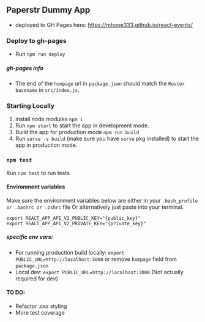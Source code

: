 ## Paperstr Dummy App

- deployed to GH Pages here: https://mhope333.github.io/react-events/

### Deploy to gh-pages
- Run `npm run deploy`
##### gh-pages info
- The end of the `hompage` url in `package.json` should match the `Router basename` in `src/index.js`.

### Starting Locally

1. install node modules `npm i`
2. Run `npm start` to start the app in development mode.
3. Build the app for production mode `npm run build`
4. Run `serve -s build` (make sure you have `serve` pkg installed) to start the app in production mode.

### `npm test`
Run `npm test` to run tests.

#### Environment variables 
Make sure the environment variables below are either in your `.bash_profile or .bashrc or .zshrc` file
Or alternatively just paste into your terminal.
```
export REACT_APP_API_V2_PUBLIC_KEY="{public_key}"
export REACT_APP_API_V2_PRIVATE_KEY="{private_key}"
```
##### specific env vars:
- For running production build locally: `export PUBLIC_URL=http://localhost:5000` or remove `hompage` field from `package.json`
- Local dev: `export PUBLIC_URL=http://localhost:3000` (Not actually required for dev)

#### TO DO: 
- Refactor .css styling 
- More test coverage